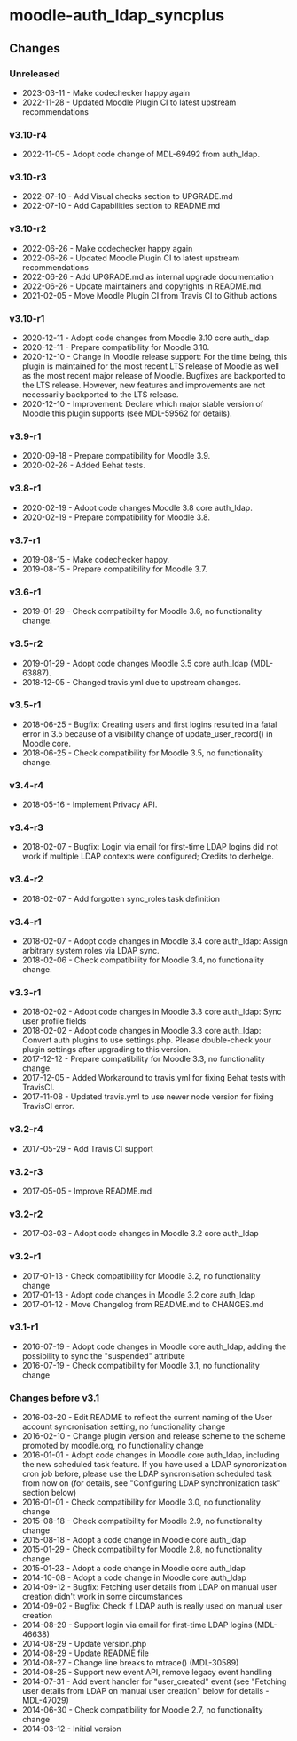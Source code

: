 moodle-auth_ldap_syncplus
=========================

Changes
-------

### Unreleased

* 2023-03-11 - Make codechecker happy again
* 2022-11-28 - Updated Moodle Plugin CI to latest upstream recommendations

### v3.10-r4

* 2022-11-05 - Adopt code change of MDL-69492 from auth_ldap.

### v3.10-r3

* 2022-07-10 - Add Visual checks section to UPGRADE.md
* 2022-07-10 - Add Capabilities section to README.md

### v3.10-r2

* 2022-06-26 - Make codechecker happy again
* 2022-06-26 - Updated Moodle Plugin CI to latest upstream recommendations
* 2022-06-26 - Add UPGRADE.md as internal upgrade documentation
* 2022-06-26 - Update maintainers and copyrights in README.md.
* 2021-02-05 - Move Moodle Plugin CI from Travis CI to Github actions

### v3.10-r1

* 2020-12-11 - Adopt code changes from Moodle 3.10 core auth_ldap.
* 2020-12-11 - Prepare compatibility for Moodle 3.10.
* 2020-12-10 - Change in Moodle release support:
               For the time being, this plugin is maintained for the most recent LTS release of Moodle as well as the most recent major release of Moodle.
               Bugfixes are backported to the LTS release. However, new features and improvements are not necessarily backported to the LTS release.
* 2020-12-10 - Improvement: Declare which major stable version of Moodle this plugin supports (see MDL-59562 for details).

### v3.9-r1

* 2020-09-18 - Prepare compatibility for Moodle 3.9.
* 2020-02-26 - Added Behat tests.

### v3.8-r1

* 2020-02-19 - Adopt code changes Moodle 3.8 core auth_ldap.
* 2020-02-19 - Prepare compatibility for Moodle 3.8.

### v3.7-r1

* 2019-08-15 - Make codechecker happy.
* 2019-08-15 - Prepare compatibility for Moodle 3.7.

### v3.6-r1

* 2019-01-29 - Check compatibility for Moodle 3.6, no functionality change.

### v3.5-r2

* 2019-01-29 - Adopt code changes Moodle 3.5 core auth_ldap (MDL-63887).
* 2018-12-05 - Changed travis.yml due to upstream changes.

### v3.5-r1

* 2018-06-25 - Bugfix: Creating users and first logins resulted in a fatal error in 3.5 because of a visibility change of update_user_record() in Moodle core.
* 2018-06-25 - Check compatibility for Moodle 3.5, no functionality change.

### v3.4-r4

* 2018-05-16 - Implement Privacy API.

### v3.4-r3

* 2018-02-07 - Bugfix: Login via email for first-time LDAP logins did not work if multiple LDAP contexts were configured; Credits to derhelge.

### v3.4-r2

* 2018-02-07 - Add forgotten sync_roles task definition

### v3.4-r1

* 2018-02-07 - Adopt code changes in Moodle 3.4 core auth_ldap: Assign arbitrary system roles via LDAP sync.
* 2018-02-06 - Check compatibility for Moodle 3.4, no functionality change.

### v3.3-r1

* 2018-02-02 - Adopt code changes in Moodle 3.3 core auth_ldap: Sync user profile fields
* 2018-02-02 - Adopt code changes in Moodle 3.3 core auth_ldap: Convert auth plugins to use settings.php. Please double-check your plugin settings after upgrading to this version.
* 2017-12-12 - Prepare compatibility for Moodle 3.3, no functionality change.
* 2017-12-05 - Added Workaround to travis.yml for fixing Behat tests with TravisCI.
* 2017-11-08 - Updated travis.yml to use newer node version for fixing TravisCI error.

### v3.2-r4

* 2017-05-29 - Add Travis CI support

### v3.2-r3

* 2017-05-05 - Improve README.md

### v3.2-r2

* 2017-03-03 - Adopt code changes in Moodle 3.2 core auth_ldap

### v3.2-r1

* 2017-01-13 - Check compatibility for Moodle 3.2, no functionality change
* 2017-01-13 - Adopt code changes in Moodle 3.2 core auth_ldap
* 2017-01-12 - Move Changelog from README.md to CHANGES.md

### v3.1-r1

* 2016-07-19 - Adopt code changes in Moodle core auth_ldap, adding the possibility to sync the "suspended" attribute
* 2016-07-19 - Check compatibility for Moodle 3.1, no functionality change

### Changes before v3.1

* 2016-03-20 - Edit README to reflect the current naming of the User account syncronisation setting, no functionality change
* 2016-02-10 - Change plugin version and release scheme to the scheme promoted by moodle.org, no functionality change
* 2016-01-01 - Adopt code changes in Moodle core auth_ldap, including the new scheduled task feature. If you have used a LDAP syncronization cron job before, please use the LDAP syncronisation scheduled task from now on (for details, see "Configuring LDAP synchronization task" section below)
* 2016-01-01 - Check compatibility for Moodle 3.0, no functionality change
* 2015-08-18 - Check compatibility for Moodle 2.9, no functionality change
* 2015-08-18 - Adopt a code change in Moodle core auth_ldap
* 2015-01-29 - Check compatibility for Moodle 2.8, no functionality change
* 2015-01-23 - Adopt a code change in Moodle core auth_ldap
* 2014-10-08 - Adopt a code change in Moodle core auth_ldap
* 2014-09-12 - Bugfix: Fetching user details from LDAP on manual user creation didn't work in some circumstances
* 2014-09-02 - Bugfix: Check if LDAP auth is really used on manual user creation
* 2014-08-29 - Support login via email for first-time LDAP logins (MDL-46638)
* 2014-08-29 - Update version.php
* 2014-08-29 - Update README file
* 2014-08-27 - Change line breaks to mtrace() (MDL-30589)
* 2014-08-25 - Support new event API, remove legacy event handling
* 2014-07-31 - Add event handler for "user_created" event (see "Fetching user details from LDAP on manual user creation" below for details - MDL-47029)
* 2014-06-30 - Check compatibility for Moodle 2.7, no functionality change
* 2014-03-12 - Initial version
